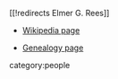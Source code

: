 [[!redirects Elmer G. Rees]]
* [Wikipedia page](http://en.wikipedia.org/wiki/Elmer_Rees)

* [Genealogy page](http://www.genealogy.ams.org/id.php?id=24461)

category:people
